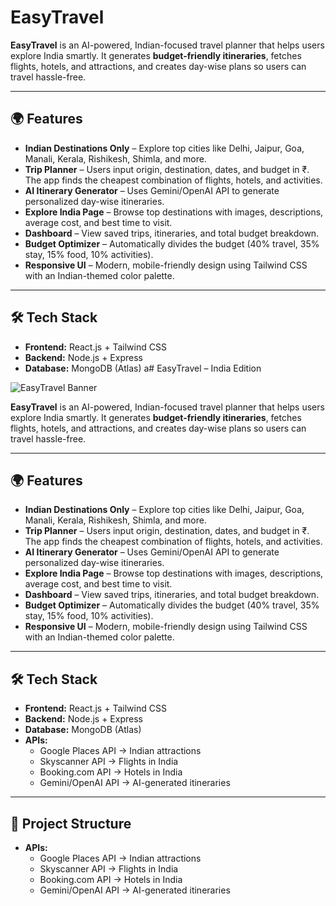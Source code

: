 # EasyTravel

**EasyTravel** is an AI-powered, Indian-focused travel planner that helps users explore India smartly. It generates **budget-friendly itineraries**, fetches flights, hotels, and attractions, and creates day-wise plans so users can travel hassle-free.

---

## 🌍 Features

- **Indian Destinations Only** – Explore top cities like Delhi, Jaipur, Goa, Manali, Kerala, Rishikesh, Shimla, and more.  
- **Trip Planner** – Users input origin, destination, dates, and budget in ₹. The app finds the cheapest combination of flights, hotels, and activities.  
- **AI Itinerary Generator** – Uses Gemini/OpenAI API to generate personalized day-wise itineraries.  
- **Explore India Page** – Browse top destinations with images, descriptions, average cost, and best time to visit.  
- **Dashboard** – View saved trips, itineraries, and total budget breakdown.  
- **Budget Optimizer** – Automatically divides the budget (40% travel, 35% stay, 15% food, 10% activities).  
- **Responsive UI** – Modern, mobile-friendly design using Tailwind CSS with an Indian-themed color palette.  

---

## 🛠 Tech Stack

- **Frontend:** React.js + Tailwind CSS  
- **Backend:** Node.js + Express  
- **Database:** MongoDB (Atlas)  a# EasyTravel – India Edition

![EasyTravel Banner](https://via.placeholder.com/800x200?text=EasyTravel+%E2%9C%8D%EF%B8%8F+India+Edition)

**EasyTravel** is an AI-powered, Indian-focused travel planner that helps users explore India smartly. It generates **budget-friendly itineraries**, fetches flights, hotels, and attractions, and creates day-wise plans so users can travel hassle-free.

---

## 🌍 Features

- **Indian Destinations Only** – Explore top cities like Delhi, Jaipur, Goa, Manali, Kerala, Rishikesh, Shimla, and more.  
- **Trip Planner** – Users input origin, destination, dates, and budget in ₹. The app finds the cheapest combination of flights, hotels, and activities.  
- **AI Itinerary Generator** – Uses Gemini/OpenAI API to generate personalized day-wise itineraries.  
- **Explore India Page** – Browse top destinations with images, descriptions, average cost, and best time to visit.  
- **Dashboard** – View saved trips, itineraries, and total budget breakdown.  
- **Budget Optimizer** – Automatically divides the budget (40% travel, 35% stay, 15% food, 10% activities).  
- **Responsive UI** – Modern, mobile-friendly design using Tailwind CSS with an Indian-themed color palette.  

---

## 🛠 Tech Stack

- **Frontend:** React.js + Tailwind CSS  
- **Backend:** Node.js + Express  
- **Database:** MongoDB (Atlas)  
- **APIs:**  
  - Google Places API → Indian attractions  
  - Skyscanner API → Flights in India  
  - Booking.com API → Hotels in India  
  - Gemini/OpenAI API → AI-generated itineraries  

---

## 📂 Project Structure


- **APIs:**  
  - Google Places API → Indian attractions  
  - Skyscanner API → Flights in India  
  - Booking.com API → Hotels in India  
  - Gemini/OpenAI API → AI-generated itineraries  

